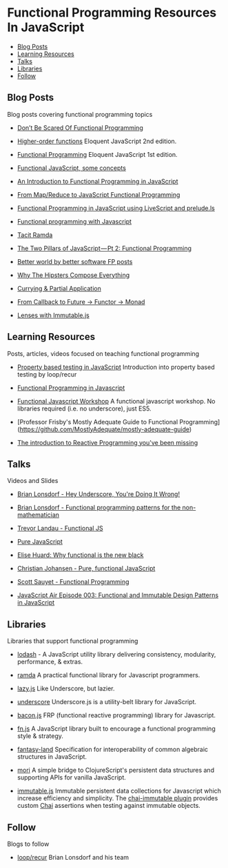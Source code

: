 # Functional Programming Resources In JavaScript

* [Blog Posts](#blog-posts)
* [Learning Resources](#learning-resources)
* [Talks](#talks)
* [Libraries](#libraries)
* [Follow](#follow)

## Blog Posts
Blog posts covering functional programming topics

* [Don’t Be Scared Of Functional Programming](http://www.smashingmagazine.com/2014/07/02/dont-be-scared-of-functional-programming/)

* [Higher-order functions](http://eloquentjavascript.net/05_higher_order.html) Eloquent JavaScript 2nd edition.

* [Functional Programming](http://eloquentjavascript.net/1st_edition/chapter6.html) Eloquent JavaScript 1st edition.

* [Functional JavaScript, some concepts](http://dreyacosta.com/functional-javascript/)

* [An Introduction to Functional Programming in JavaScript](https://bjpelc.wordpress.com/2015/02/06/an-introduction-to-functional-programming-in-javascript/)

* [From Map/Reduce to JavaScript Functional Programming](https://hacks.mozilla.org/2015/01/from-mapreduce-to-javascript-functional-programming/) 

* [Functional Programming in JavaScript using LiveScript and prelude.ls](http://livescript.net/blog/functional-programming-in-javascript-using-livescript-and-prelude-ls.html) 

* [Functional programming with Javascript](http://stephen-young.me.uk/2013/01/20/functional-programming-with-javascript.html)

* [Tacit Ramda](https://medium.com/@bobiblazeski/tacit-ramda-c914775ff4b1)

* [The Two Pillars of JavaScript — Pt 2: Functional Programming](https://medium.com/javascript-scene/the-two-pillars-of-javascript-pt-2-functional-programming-a63aa53a41a4) 

* [Better world by better software FP posts](http://glebbahmutov.com/blog/tags/functional/)

* [Why The Hipsters Compose Everything](https://medium.com/@sharifsbeat/why-the-hipsters-compose-everything-9b0aa247944a#.fq9gq5ofj)

* [Currying & Partial Application](https://medium.com/@thinkfunctional/currying-partial-application-f1365d5fad3f)

* [From Callback to Future -> Functor -> Monad](https://medium.com/@yelouafi/from-callback-to-future-functor-monad-6c86d9c16cb5#.uxvl4j9yg)

* [Lenses with Immutable.js](https://medium.com/@drboolean/lenses-with-immutable-js-9bda85674780)

## Learning Resources
Posts, articles, videos focused on teaching functional programming

* [Property based testing in JavaScript](http://www.looprecur.com/blog/property-based-testing-in-javascript/)  Introduction into property based testing by loop/recur

* [Functional Programming in Javascript](http://jhusain.github.io/learnrx/)

* [Functional Javascript Workshop](https://github.com/timoxley/functional-javascript-workshop) A functional javascript workshop. No libraries required (i.e. no underscore), just ES5.

* [Professor Frisby's Mostly Adequate Guide to Functional Programming] (https://github.com/MostlyAdequate/mostly-adequate-guide)

* [The introduction to Reactive Programming you've been missing](https://gist.github.com/staltz/868e7e9bc2a7b8c1f754)

## Talks
Videos and Slides

* [Brian Lonsdorf - Hey Underscore, You're Doing It Wrong!](https://www.youtube.com/watch?v=m3svKOdZijA)

* [Brian Lonsdorf - Functional programming patterns for the non-mathematician](https://www.youtube.com/watch?v=AvgwKjTPMmM)

* [Trevor Landau - Functional JS](https://www.youtube.com/watch?v=XXZA6b8y8kM)

* [Pure JavaScript](https://vimeo.com/49384334)

* [Elise Huard: Why functional is the new black](https://www.youtube.com/watch?v=3ujq55fCx6o)

* [Christian Johansen - Pure, functional JavaScript](https://vimeo.com/43382919)

* [Scott Sauyet - Functional Programming](http://scott.sauyet.com/Javascript/Talk/FunctionalProgramming) 

* [JavaScript Air Episode 003: Functional and Immutable Design Patterns in JavaScript](https://www.youtube.com/watch?v=82M9fKe7hiw)

## Libraries
Libraries that support functional programming

* [lodash](https://lodash.com/) - A JavaScript utility library delivering consistency, modularity, performance, & extras.

* [ramda](https://github.com/ramda/ramda) A practical functional library for Javascript programmers.

* [lazy.js](https://github.com/dtao/lazy.js) Like Underscore, but lazier.

* [underscore](jashkenas/underscore) Underscore.js is a utility-belt library for JavaScript.

* [bacon.js](https://github.com/baconjs/bacon.js/) FRP (functional reactive programming) library for Javascript.

* [fn.js](https://github.com/eliperelman/fn.js) A JavaScript library built to encourage a functional programming style & strategy.

* [fantasy-land](https://github.com/fantasyland/fantasy-land) Specification for interoperability of common algebraic structures in JavaScript.

* [mori](https://github.com/swannodette/mori) A simple bridge to ClojureScript's persistent data structures and supporting APIs for vanilla JavaScript.

* [immutable.js](https://github.com/facebook/immutable-js) Immutable persistent data collections for Javascript which increase efficiency and simplicity. The [chai-immutable plugin](https://github.com/astorije/chai-immutable) provides custom [Chai](http://chaijs.com/) assertions when testing against immutable objects.

## Follow
Blogs to follow

* [loop/recur](http://www.looprecur.com/) Brian Lonsdorf and his team



